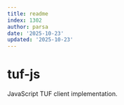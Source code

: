 ```yaml
---
title: readme
index: 1302
author: parsa
date: '2025-10-23'
updated: '2025-10-23'
---
```

# tuf-js

JavaScript TUF client implementation.
